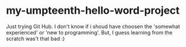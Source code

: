 # my-umpteenth-hello-word-project
Just trying Git Hub. I don't know if i shoud have choosen the 'somewhat experienced' or 'new to programming'. But, I guess learning from the scratch was't that bad :)
